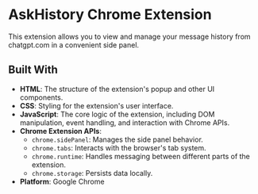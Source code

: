# AskHistory Chrome Extension

This extension allows you to view and manage your message history from chatgpt.com in a convenient side panel.

## Built With

*   **HTML**: The structure of the extension's popup and other UI components.
*   **CSS**: Styling for the extension's user interface.
*   **JavaScript**: The core logic of the extension, including DOM manipulation, event handling, and interaction with Chrome APIs.
*   **Chrome Extension APIs**:
    *   `chrome.sidePanel`: Manages the side panel behavior.
    *   `chrome.tabs`: Interacts with the browser's tab system.
    *   `chrome.runtime`: Handles messaging between different parts of the extension.
    *   `chrome.storage`: Persists data locally.
*   **Platform**: Google Chrome
